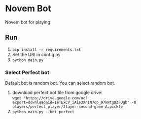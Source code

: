 # Novem Bot
Novem bot for playing

## Run
1. `pip install -r requirements.txt`
2. Set the URI in config.py
3. `python main.py`

### Select Perfect bot
Default bot is random bot. You can select random bot.

1. download perfect bot file from google drive:  
`wget "https://drive.google.com/uc?export=download&id=1eTExCV_iAie3XnIN7op_97kWtgOZFUgb" -O players/perfect_player/2layer-second-game-A.pickle`
2. `python main.py --bot perfect`
